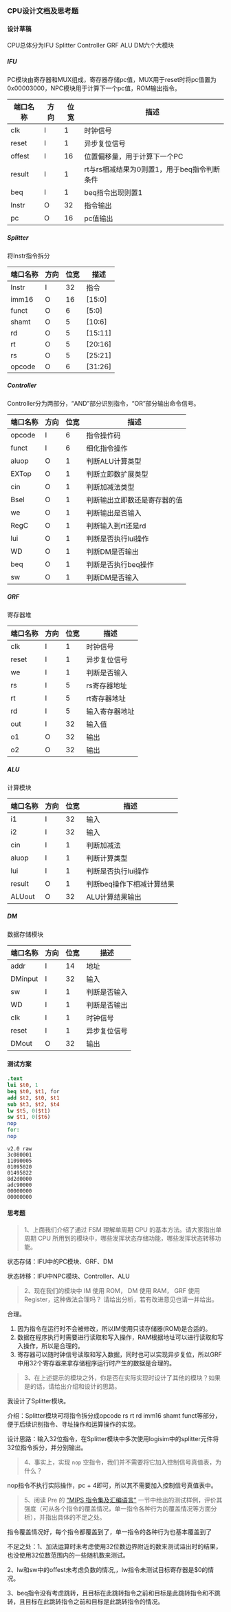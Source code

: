 ### CPU设计文档及思考题

#### 设计草稿

CPU总体分为IFU Splitter Controller GRF ALU DM六个大模块

##### IFU

PC模块由寄存器和MUX组成，寄存器存储pc值，MUX用于reset时将pc值置为0x00003000，NPC模块用于计算下一个pc值，ROM输出指令。

| 端口名称 | 方向 | 位宽 | 描述                                        |
| -------- | ---- | ---- | ------------------------------------------- |
| clk      | I    | 1    | 时钟信号                                    |
| reset    | I    | 1    | 异步复位信号                                |
| offest   | I    | 16   | 位置偏移量，用于计算下一个PC                |
| result   | I    | 1    | rt与rs相减结果为0则置1，用于beq指令判断条件 |
| beq      | I    | 1    | beq指令出现则置1                            |
| Instr    | O    | 32   | 指令输出                                    |
| pc       | O    | 16   | pc值输出                                    |



##### Splitter

将Instr指令拆分

| 端口名称 | 方向 | 位宽 | 描述    |
| -------- | ---- | ---- | ------- |
| Instr    | I    | 32   | 指令    |
| imm16    | O    | 16   | [15:0]  |
| funct    | O    | 6    | [5:0]   |
| shamt    | O    | 5    | [10:6]  |
| rd       | O    | 5    | [15:11] |
| rt       | O    | 5    | [20:16] |
| rs       | O    | 5    | [25:21] |
| opcode   | O    | 6    | [31:26] |



##### Controller

Controller分为两部分，“AND”部分识别指令，“OR”部分输出命令信号。

| 端口名称 | 方向 | 位宽 | 描述                         |
| -------- | ---- | ---- | ---------------------------- |
| opcode   | I    | 6    | 指令操作码                   |
| funct    | I    | 6    | 细化指令操作                 |
| aluop    | O    | 1    | 判断ALU计算类型              |
| EXTop    | O    | 1    | 判断立即数扩展类型           |
| cin      | O    | 1    | 判断加减法类型               |
| Bsel     | O    | 1    | 判断输出立即数还是寄存器的值 |
| we       | O    | 1    | 判断输出是否输入             |
| RegC     | O    | 1    | 判断输入到rt还是rd           |
| lui      | O    | 1    | 判断是否执行lui操作          |
| WD       | O    | 1    | 判断DM是否输出               |
| beq      | O    | 1    | 判断是否执行beq操作          |
| sw       | O    | 1    | 判断DM是否输入               |



##### GRF

寄存器堆

| 端口名称 | 方向 | 位宽 | 描述           |
| -------- | ---- | ---- | -------------- |
| clk      | I    | 1    | 时钟信号       |
| reset    | I    | 1    | 异步复位信号   |
| we       | I    | 1    | 判断是否输入   |
| rs       | I    | 5    | rs寄存器地址   |
| rt       | I    | 5    | rt寄存器地址   |
| rd       | I    | 5    | 输入寄存器地址 |
| out      | I    | 32   | 输入值         |
| o1       | O    | 32   | 输出           |
| o2       | O    | 32   | 输出           |



##### ALU

计算模块

| 端口名称 | 方向 | 位宽 | 描述                      |
| -------- | ---- | ---- | ------------------------- |
| i1       | I    | 32   | 输入                      |
| i2       | I    | 32   | 输入                      |
| cin      | I    | 1    | 判断加减法                |
| aluop    | I    | 1    | 判断计算类型              |
| lui      | I    | 1    | 判断是否执行lui操作       |
| result   | O    | 1    | 判断beq操作下相减计算结果 |
| ALUout   | O    | 32   | ALU计算结果输出           |



##### DM

数据存储模块

| 端口名称 | 方向 | 位宽 | 描述         |
| -------- | ---- | ---- | ------------ |
| addr     | I    | 14   | 地址         |
| DMinput  | I    | 32   | 输入         |
| sw       | I    | 1    | 判断是否输入 |
| WD       | I    | 1    | 判断是否输出 |
| clk      | I    | 1    | 时钟信号     |
| reset    | I    | 1    | 异步复位信号 |
| DMout    | O    | 32   | 输出         |



#### 测试方案

```MIPS
.text
lui $t0, 1
beq $t0, $t1, for
add $t2, $t0, $t1
sub $t3, $t2, $t4
lw $t5, 0($t1)
sw $t1, 0($t6)
nop
for:
nop
```

```机器码
v2.0 raw
3c080001
11090005
01095020
01495822
8d2d0000
adc90000
00000000
00000000
```



#### 思考题

> 1、上面我们介绍了通过 FSM 理解单周期 CPU 的基本方法。请大家指出单周期 CPU 所用到的模块中，哪些发挥状态存储功能，哪些发挥状态转移功能。

状态存储：IFU中的PC模块、GRF、DM

状态转移：IFU中NPC模块、Controller、ALU



> 2、现在我们的模块中 IM 使用 ROM， DM 使用 RAM， GRF 使用 Register，这种做法合理吗？ 请给出分析，若有改进意见也请一并给出。

合理。

1. 因为指令在运行时不会被修改，所以IM使用只读存储器(ROM)是合适的。
2. 数据在程序执行时需要进行读取和写入操作，RAM根据地址可以进行读取和写入操作，所以是合理的。
3. 寄存器可以随时钟信号读取和写入数据，同时也可以实现异步复位，所以GRF中用32个寄存器来拿存储程序运行时产生的数据是合理的。

> 3、在上述提示的模块之外，你是否在实际实现时设计了其他的模块？如果是的话，请给出介绍和设计的思路。

我设计了Splitter模块。

介绍：Splitter模块可将指令拆分成opcode rs rt rd imm16 shamt funct等部分，便于后续识别指令、寻址操作和运算操作的实现。

设计思路：输入32位指令，在Splitter模块中多次使用logisim中的splitter元件将32位指令拆分，并分别输出。

> 4、事实上，实现 `nop` 空指令，我们并不需要将它加入控制信号真值表，为什么？

nop指令不执行实际操作，pc + 4即可，所以其不需要加入控制信号真值表中。

> 5、阅读 Pre 的 [“MIPS 指令集及汇编语言”](http://cscore.buaa.edu.cn/tutorial/mips/mips-6/mips6-1/) 一节中给出的测试样例，评价其强度（可从各个指令的覆盖情况，单一指令各种行为的覆盖情况等方面分析），并指出具体的不足之处。

指令覆盖情况好，每个指令都覆盖到了，单一指令的各种行为也基本覆盖到了

不足之处：1、加法运算时未考虑使用32位数边界附近的数来测试溢出时的结果，也没使用32位数范围内的一些随机数来测试。

2、lw和sw中的offest未考虑负数的情况,，lw指令未测试目标寄存器是$0的情况。

3、beq指令没有考虑跳转，且目标在此跳转指令之前和目标是此跳转指令和不跳转，且目标在此跳转指令之前和目标是此跳转指令的情况。



